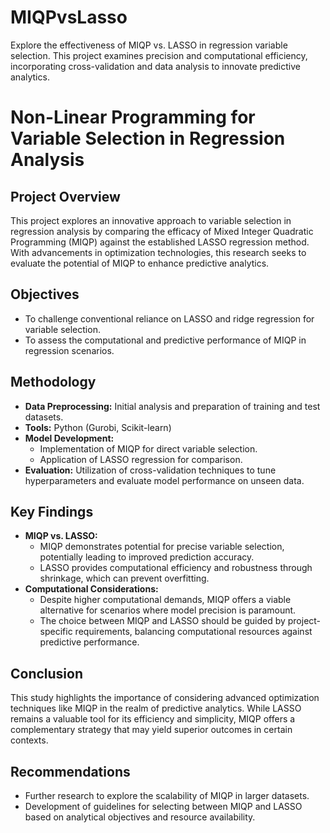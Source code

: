 # MIQPvsLasso
Explore the effectiveness of MIQP vs. LASSO in regression variable selection. This project examines precision and computational efficiency, incorporating cross-validation and data analysis to innovate predictive analytics.

# Non-Linear Programming for Variable Selection in Regression Analysis

## Project Overview

This project explores an innovative approach to variable selection in regression analysis by comparing the efficacy of Mixed Integer Quadratic Programming (MIQP) against the established LASSO regression method. With advancements in optimization technologies, this research seeks to evaluate the potential of MIQP to enhance predictive analytics.

## Objectives

- To challenge conventional reliance on LASSO and ridge regression for variable selection.
- To assess the computational and predictive performance of MIQP in regression scenarios.

## Methodology

- **Data Preprocessing:** Initial analysis and preparation of training and test datasets.
- **Tools:** Python (Gurobi, Scikit-learn)
- **Model Development:**
  - Implementation of MIQP for direct variable selection.
  - Application of LASSO regression for comparison.
- **Evaluation:** Utilization of cross-validation techniques to tune hyperparameters and evaluate model performance on unseen data.

## Key Findings

- **MIQP vs. LASSO:**
  - MIQP demonstrates potential for precise variable selection, potentially leading to improved prediction accuracy.
  - LASSO provides computational efficiency and robustness through shrinkage, which can prevent overfitting.
- **Computational Considerations:**
  - Despite higher computational demands, MIQP offers a viable alternative for scenarios where model precision is paramount.
  - The choice between MIQP and LASSO should be guided by project-specific requirements, balancing computational resources against predictive performance.

## Conclusion

This study highlights the importance of considering advanced optimization techniques like MIQP in the realm of predictive analytics. While LASSO remains a valuable tool for its efficiency and simplicity, MIQP offers a complementary strategy that may yield superior outcomes in certain contexts.

## Recommendations

- Further research to explore the scalability of MIQP in larger datasets.
- Development of guidelines for selecting between MIQP and LASSO based on analytical objectives and resource availability.


